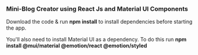 ### Mini-Blog Creator using React Js and Material UI Components

Download the code & run **npm install** to install dependencies before starting the app.

You'll also need to install Material UI as a dependency. To do this run **npm install @mui/material @emotion/react @emotion/styled**